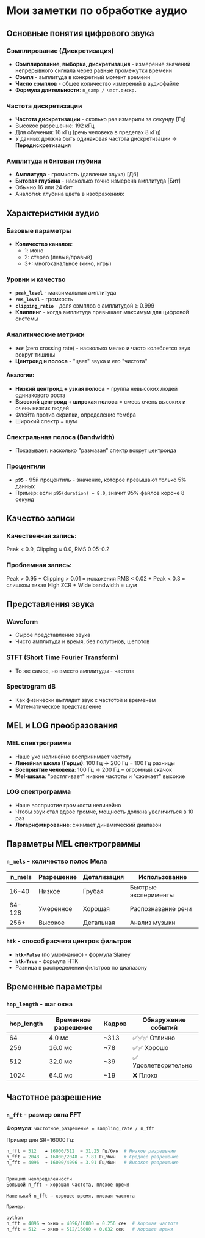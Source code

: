 # Мои заметки по обработке аудио

## Основные понятия цифрового звука

### Сэмплирование (Дискретизация)
- **Сэмплирование, выборка, дискретизация** - измерение значений непрерывного сигнала через равные промежутки времени
- **Сэмпл** - амплитуда в конкретный момент времени
- **Число сэмплов** - общее количество измерений в аудиофайле
- **Формула длительности**: `n_samp / част.дискр.`

### Частота дискретизации
- **Частота дискретизации** - сколько раз измерили за секунду [Гц]
- Высокое разрешение: 192 кГц
- Для обучения: 16 кГц (речь человека в пределах 8 кГц)
- У данных должна быть одинаковая частота дискретизации → **Передискретизация**

### Амплитуда и битовая глубина
- **Амплитуда** - громкость (давление звука) [Дб]
- **Битовая глубина** - насколько точно измерена амплитуда [Бит]
- Обычно 16 или 24 бит
- Аналогия: глубина цвета в изображениях

## Характеристики аудио

### Базовые параметры
- **Количество каналов**:
  - 1: моно
  - 2: стерео (левый/правый)
  - 3+: многоканальное (кино, игры)

### Уровни и качество
- **`peak_level`** - максимальная амплитуда
- **`rms_level`** - громкость
- **`clipping_ratio`** - доля сэмплов с амплитудой ≥ 0.999
- **Клиппинг** - когда амплитуда превышает максимум для цифровой системы

### Аналитические метрики
- **`zcr`** (zero crossing rate) - насколько мелко и часто колеблется звук вокруг тишины
- **Центроид и полоса** - "цвет" звука и его "чистота"

#### Аналогии:
- **Низкий центроид + узкая полоса** = группа невысоких людей одинакового роста
- **Высокий центроид + широкая полоса** = смесь очень высоких и очень низких людей
- Флейта против скрипки, определение тембра
- Широкий спектр = шум

### Спектральная полоса (Bandwidth)
- Показывает: насколько "размазан" спектр вокруг центроида

### Процентили
- **`p95`** - 95й процентиль - значение, которое превышают только 5% данных
- Пример: если `p95(duration) = 8.0`, значит 95% файлов короче 8 секунд

## Качество записи

### Качественная запись:
Peak < 0.9, Clipping ≈ 0.0, RMS 0.05-0.2

### Проблемная запись:
Peak > 0.95 + Clipping > 0.01 = искажения
RMS < 0.02 + Peak < 0.3 = слишком тихая
High ZCR + Wide bandwidth = шум


## Представления звука

### Waveform
- Сырое представление звука
- Чисто амплитуда и время, без полутонов, шепотов

### STFT (Short Time Fourier Transform)
- То же самое, но вместо амплитуды - частота

### Spectrogram dB
- Как физически выглядит звук с частотой и временем
- Математическое представление

## MEL и LOG преобразования

### MEL спектрограмма
- Наше ухо нелинейно воспринимает частоту
- **Линейная шкала (Герцы)**: 100 Гц → 200 Гц = 100 Гц разницы
- **Восприятие человека**: 100 Гц → 200 Гц = огромный скачок
- **Mel-шкала**: "растягивает" низкие частоты и "сжимает" высокие

### LOG спектрограмма
- Наше восприятие громкости нелинейно
- Чтобы звук стал вдвое громче, мощность должна увеличиться в 10 раз
- **Логарифмирование**: сжимает динамический диапазон

## Параметры MEL спектрограммы

### `n_mels` - количество полос Мела
| n_mels | Разрешение | Детализация | Использование |
|--------|------------|-------------|---------------|
| 16-40  | Низкое     | Грубая      | Быстрые эксперименты |
| 64-128 | Умеренное  | Хорошая     | Распознавание речи |
| 256+   | Высокое    | Детальная   | Анализ музыки |

### `htk` - способ расчета центров фильтров
- **`htk=False`** (по умолчанию) - формула Slaney
- **`htk=True`** - формула HTK
- Разница в распределении фильтров по диапазону

## Временные параметры

### `hop_length` - шаг окна
| hop_length | Временное разрешение | Кадров | Обнаружение событий |
|------------|---------------------|--------|---------------------|
| 64         | 4.0 мс              | ~313   | ✅✅✅ Отлично       |
| 256        | 16.0 мс             | ~78    | ✅✅ Хорошо          |
| 512        | 32.0 мс             | ~39    | ✅ Удовлетворительно |
| 1024       | 64.0 мс             | ~19    | ❌ Плохо            |

## Частотное разрешение

### `n_fft` - размер окна FFT
**Формула**: `частотное_разрешение = sampling_rate / n_fft`

Пример для SR=16000 Гц:
```python
n_fft = 512   → 16000/512  = 31.25 Гц/бин  # Низкое разрешение
n_fft = 2048  → 16000/2048 = 7.81 Гц/бин   # Среднее разрешение
n_fft = 4096  → 16000/4096 = 3.91 Гц/бин   # Высокое разрешение


Принцип неопределенности
Большой n_fft → хорошая частота, плохое время

Маленький n_fft → хорошее время, плохая частота

Пример:

python
n_fft = 4096 → окно = 4096/16000 = 0.256 сек  # Хорошая частота
n_fft = 512  → окно = 512/16000 = 0.032 сек   # Хорошее время